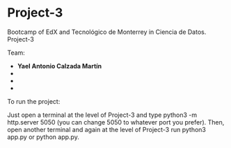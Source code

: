 # Project-3

Bootcamp of EdX and Tecnológico de Monterrey in Ciencia de Datos. Project-3

Team:

- **Yael Antonio Calzada Martín**
-
-
-

To run the project:

Just open a terminal at the level of Project-3 and type python3 -m http.server 5050 (you can change 5050 to whatever port you prefer).
Then, open another terminal and again at the level of Project-3 run python3 app.py or python app.py.
